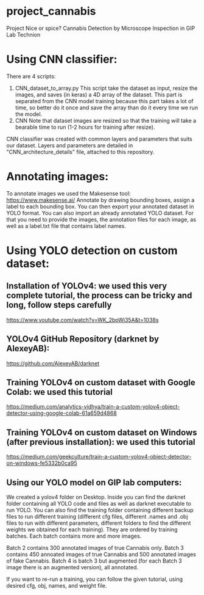 # project_cannabis
Project Nice or spice? Cannabis Detection by Microscope Inspection in GIP Lab Technion

# Using CNN classifier:
There are 4 scripts:
1. CNN_dataset_to_array.py
   This script take the dataset as input, resize the images, and saves (in keras) a 4D array of the dataset. This part is separated from the CNN model training because this part takes a lot of time, so better do it once and save the array than do it every time we run the model.
2. CNN 
Note that dataset images are resized so that the training will take a bearable time to run (1-2 hours for training after resize).

CNN classifier was created with common layers and parameters that suits our dataset.
Layers and parameters are detailed in "CNN_architecture_details" file, attached to this repository.


# Annotating images:

To annotate images we used the Makesense tool: https://www.makesense.ai/
Annotate by drawing bounding boxes, assign a label to each bounding box. You can then export your annotated dataset in YOLO format.
You can also import an already annotated YOLO dataset. For that you need to provide the images, the annotation files for each image, as well as a label.txt file that contains label names.

# Using YOLO detection on custom dataset:
## Installation of YOLOv4: we used this very complete tutorial, the process can be tricky and long, follow steps carefully
https://www.youtube.com/watch?v=WK_2bpWj35A&t=1038s

## YOLOv4 GitHub Repository (darknet by AlexeyAB):
https://github.com/AlexeyAB/darknet

## Training YOLOv4 on custom dataset with Google Colab: we used this tutorial
https://medium.com/analytics-vidhya/train-a-custom-yolov4-object-detector-using-google-colab-61a659d4868

## Training YOLOv4 on custom dataset on Windows (after previous installation): we used this tutorial
https://medium.com/geekculture/train-a-custom-yolov4-object-detector-on-windows-fe5332b0ca95

## Using our YOLO model on GIP lab computers:

We created a yolov4 folder on Desktop. Inside you can find the darknet folder containing all YOLO code and files as well as darknet executable to run YOLO. You can also find the training folder containing different backup files to run different training (different cfg files, different .names and .obj files to run with different parameters, different folders to find the different weights we obtained for each training). They are ordered by training batches. Each batch contains more and more images.

Batch 2 contains 300 annotated images of true Cannabis only.
Batch 3 contains 450 annoated images of true Cannabis and 500 annotated images of fake Cannabis.
Batch 4 is batch 3 but augmented (for each Batch 3 image there is an augmented version), all annotated.

If you want to re-run a training, you can follow the given tutorial, using desired cfg, obj, names, and weight file.

